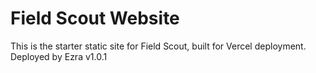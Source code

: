 # Field Scout Website
This is the starter static site for Field Scout, built for Vercel deployment. Deployed by Ezra v1.0.1
